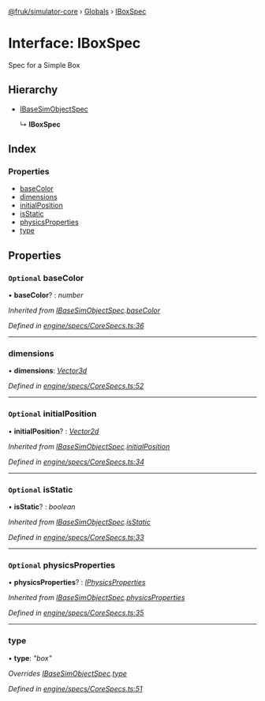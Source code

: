 [@fruk/simulator-core](../README.md) › [Globals](../globals.md) › [IBoxSpec](iboxspec.md)

# Interface: IBoxSpec

Spec for a Simple Box

## Hierarchy

* [IBaseSimObjectSpec](ibasesimobjectspec.md)

  ↳ **IBoxSpec**

## Index

### Properties

* [baseColor](iboxspec.md#optional-basecolor)
* [dimensions](iboxspec.md#dimensions)
* [initialPosition](iboxspec.md#optional-initialposition)
* [isStatic](iboxspec.md#optional-isstatic)
* [physicsProperties](iboxspec.md#optional-physicsproperties)
* [type](iboxspec.md#type)

## Properties

### `Optional` baseColor

• **baseColor**? : *number*

*Inherited from [IBaseSimObjectSpec](ibasesimobjectspec.md).[baseColor](ibasesimobjectspec.md#optional-basecolor)*

*Defined in [engine/specs/CoreSpecs.ts:36](https://github.com/FRUK-Simulator/SimulatorCore/blob/cdc4cfb/src/engine/specs/CoreSpecs.ts#L36)*

___

###  dimensions

• **dimensions**: *[Vector3d](../globals.md#vector3d)*

*Defined in [engine/specs/CoreSpecs.ts:52](https://github.com/FRUK-Simulator/SimulatorCore/blob/cdc4cfb/src/engine/specs/CoreSpecs.ts#L52)*

___

### `Optional` initialPosition

• **initialPosition**? : *[Vector2d](../globals.md#vector2d)*

*Inherited from [IBaseSimObjectSpec](ibasesimobjectspec.md).[initialPosition](ibasesimobjectspec.md#optional-initialposition)*

*Defined in [engine/specs/CoreSpecs.ts:34](https://github.com/FRUK-Simulator/SimulatorCore/blob/cdc4cfb/src/engine/specs/CoreSpecs.ts#L34)*

___

### `Optional` isStatic

• **isStatic**? : *boolean*

*Inherited from [IBaseSimObjectSpec](ibasesimobjectspec.md).[isStatic](ibasesimobjectspec.md#optional-isstatic)*

*Defined in [engine/specs/CoreSpecs.ts:33](https://github.com/FRUK-Simulator/SimulatorCore/blob/cdc4cfb/src/engine/specs/CoreSpecs.ts#L33)*

___

### `Optional` physicsProperties

• **physicsProperties**? : *[IPhysicsProperties](iphysicsproperties.md)*

*Inherited from [IBaseSimObjectSpec](ibasesimobjectspec.md).[physicsProperties](ibasesimobjectspec.md#optional-physicsproperties)*

*Defined in [engine/specs/CoreSpecs.ts:35](https://github.com/FRUK-Simulator/SimulatorCore/blob/cdc4cfb/src/engine/specs/CoreSpecs.ts#L35)*

___

###  type

• **type**: *"box"*

*Overrides [IBaseSimObjectSpec](ibasesimobjectspec.md).[type](ibasesimobjectspec.md#type)*

*Defined in [engine/specs/CoreSpecs.ts:51](https://github.com/FRUK-Simulator/SimulatorCore/blob/cdc4cfb/src/engine/specs/CoreSpecs.ts#L51)*
